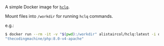 A simple Docker image for [`hclq`](https://github.com/mattolenik/hclq).

Mount files into `/workdir` for running `hclq` commands.

e.g.:

```bash
$ docker run --rm -it -v "$(pwd):/workdir" alistaircol/hclq:latest -i docker-app.pkr.hcl get 'source.docker.app.image'  
"thecodingmachine/php:8.0-v4-apache"
```
